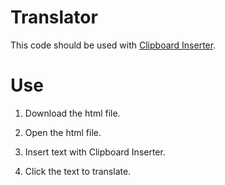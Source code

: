 # Translator
This code should be used with [Clipboard Inserter](https://addons.mozilla.org/en-US/firefox/addon/clipboard-inserter/).

# Use

1. Download the html file.

2. Open the html file.

3. Insert text with Clipboard Inserter.

4. Click the text to translate.
